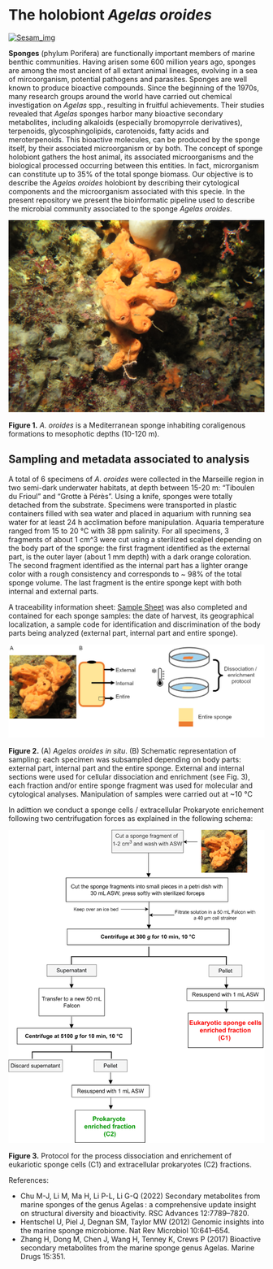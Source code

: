 # The holobiont *Agelas oroides*




[![Sesam_img](https://www.imbe.fr/local/cache-vignettes/L400xH186/d46a112bebd61c35-0c5b6.png?1668533164)](https://sesam-anr.imbe.fr/)


**Sponges** (phylum Porifera) are functionally important members of marine benthic communities. Having arisen some 600 million years ago, sponges are among the most ancient of all extant animal lineages, evolving in a sea of mircoorganism, potential pathogens and parasites. Sponges are well known to produce bioactive compounds. Since the beginning of the 1970s, many research groups around the world have carried out chemical investigation on *Agelas* spp., resulting in fruitful achievements. Their studies revealed that *Agelas* sponges harbor many bioactive secondary metabolites, including alkaloids (especially bromopyrrole derivatives), terpenoids, glycosphingolipids, carotenoids, fatty acids and meroterpenoids. This bioactive molecules, can be produced by the sponge itself, by their associated microorganism or by both.
The concept of sponge holobiont gathers the host animal, its associated microorganisms and the biological processed occurring between this entities. In fact, microrganism can constitute up to 35% of the total sponge biomass. 
Our objective is to describe the *Agelas oroides* holobiont by describing their cytological components and the microorganism associated with this specie. In the present repository we present the bioinformatic pipeline used to describe the microbial community associated to the sponge *Agelas oroides*.

![Agelas_img](https://github.com/Cesar2112/agelas-oroides-microbiome/blob/main/Aoro_git.JPG)


**Figure 1.** *A. oroides* is a Mediterranean sponge inhabiting coraligenous formations to mesophotic depths (10-120 m).


## Sampling and metadata associated to analysis
A total of 6 specimens of *A. oroides* were collected in the Marseille region in two semi-dark underwater habitats, at depth between 15-20 m: “Tiboulen du Frioul” and “Grotte à Pérès”. Using a knife, sponges were totally detached from the substrate. Specimens were transported in plastic containers filled with sea water and placed in aquarium with running sea water for at least 24 h acclimation before manipulation. Aquaria temperature ranged from 15 to 20 °C with 38 ppm salinity. For all specimens, 3 fragments of about 1 cm^3 were cut using a sterilized scalpel depending on the body part of the sponge: the first fragment identified as the external part, is the outer layer (about 1 mm depth) with a dark orange coloration. The second fragment identified as the internal part has a lighter orange color with a rough consistency and corresponds to ~ 98% of the total sponge volume. The last fragment is the entire sponge kept with both internal and external parts. 

A traceability information sheet: [Sample Sheet](https://github.com/Cesar2112/AoroidesMicrobiome/blob/main/SampleSheet_AO.csv) was also completed and contained for each sponge samples: the date of harvest, its geographical localization, a sample code for identification and discrimination of the body parts being analyzed (external part, internal part and entire sponge).

![AoroidesInternalSchema](https://github.com/Cesar2112/AoroidesMicrobiome/blob/main/FIG1_Git.jpg)


**Figure 2.** (A) *Agelas oroides in situ*. (B) Schematic representation of sampling: each specimen was subsampled depending on body parts: external part, internal part and the entire sponge. External and internal sections were used for cellular dissociation and enrichment (see Fig. 3), each fraction and/or entire sponge fragment was used for molecular and cytological analyses. Manipulation of samples were carried out at ~10 °C

In adittion we conduct a sponge cells / extracellular Prokaryote enrichement following two centrifugation forces as explained in the following schema:

![Fig3](https://github.com/Cesar2112/AoroidesMicrobiome/blob/main/Fig2_V11_Git.jpg)

**Figure 3.** Protocol for the process dissociation and enrichement of eukariotic sponge cells (C1) and extracellular prokaryotes (C2) fractions.



References:
* Chu M-J, Li M, Ma H, Li P-L, Li G-Q (2022) Secondary metabolites from marine sponges of the genus Agelas : a comprehensive update insight on structural diversity and bioactivity. RSC Advances 12:7789–7820.
* Hentschel U, Piel J, Degnan SM, Taylor MW (2012) Genomic insights into the marine sponge microbiome. Nat Rev Microbiol 10:641–654.
* Zhang H, Dong M, Chen J, Wang H, Tenney K, Crews P (2017) Bioactive secondary metabolites from the marine sponge genus Agelas. Marine Drugs 15:351.



